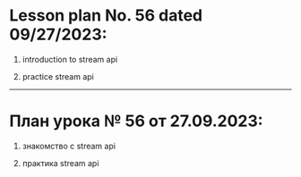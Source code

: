 # Lesson plan No. 56 dated 09/27/2023:

1. introduction to stream api

2. practice stream api

_________________________________________________

# План урока № 56 от 27.09.2023:

1. знакомство с stream api

2. практика stream api